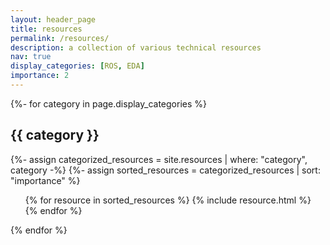 ```yaml
---
layout: header_page
title: resources
permalink: /resources/
description: a collection of various technical resources
nav: true
display_categories: [ROS, EDA]
importance: 2
---
```


<!-- pages/resources.md -->
<div class="resources">

  <!-- Loop through categories -->
  {%- for category in page.display_categories %}
  <div class = "container">
    <!-- For each category, add header -->
    <h2 class="category">{{ category }}</h2>
    {%- assign categorized_resources = site.resources | where: "category", category -%}
    {%- assign sorted_resources = categorized_resources | sort: "importance" %}
    <ul class="post-list">
      {% for resource in sorted_resources %}
          {% include resource.html %}
      {% endfor %}
    </ul>
  </div>
  {% endfor %}
</div>